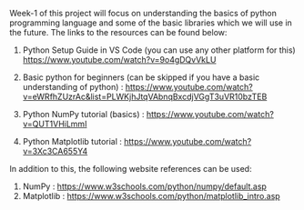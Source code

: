 Week-1 of this project will focus on understanding the basics of python programming language and some of the basic libraries which we will use in the future. The links to the resources can be found below:
1) Python Setup Guide in VS Code (you can use any other platform for this) 
https://www.youtube.com/watch?v=9o4gDQvVkLU
2) Basic python for beginners (can be skipped if you have a basic understanding of python) : https://www.youtube.com/watch?v=eWRfhZUzrAc&list=PLWKjhJtqVAbnqBxcdjVGgT3uVR10bzTEB

3) Python NumPy tutorial (basics) : https://www.youtube.com/watch?v=QUT1VHiLmmI

4) Python Matplotlib tutorial : https://www.youtube.com/watch?v=3Xc3CA655Y4

In addition to this, the following website references can be used:

1) NumPy : https://www.w3schools.com/python/numpy/default.asp
2) Matplotlib : https://www.w3schools.com/python/matplotlib_intro.asp
